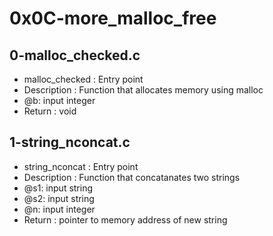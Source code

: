 # 0x0C-more_malloc_free
## 0-malloc_checked.c
* malloc_checked : Entry point
* Description : Function that allocates memory using malloc
* @b: input integer
* Return : void
## 1-string_nconcat.c
* string_nconcat : Entry point
* Description : Function that concatanates two strings
* @s1: input string
* @s2: input string
* @n: input integer
* Return : pointer to memory address of new string
